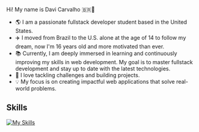 Hi! My name is Davi Carvalho 🇧🇷👋

- 🌎 I am a passionate fullstack developer student based in the United States.
- ✈️ I moved from Brazil to the U.S. alone at the age of 14 to follow my dream, now I'm 16 years old and more motivated than ever.
- 📚 Currently, I am deeply immersed in learning and continuously improving my skills in web development. My goal is to master fullstack development and stay up to date with the latest technologies.
- 🚀 I love tackling challenges and building projects.
- 💡 My focus is on creating impactful web applications that solve real-world problems.
## Skills  
[![My Skills](https://skillicons.dev/icons?i=js,ts,react,python,mysql,postgre,aws)](https://skillicons.dev)  
